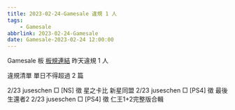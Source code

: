 ```yaml
---
title: 2023-02-24-Gamesale 違規 1 人
tags:
    - Gamesale
abbrlink: 2023-02-24-Gamesale
date: Gamesale-2023-02-24 12:00:00
---
```

Gamesale 板 [板規連結](https://www.ptt.cc/bbs/Gossiping/M.1637425085.A.07D.html)
昨天違規 1 人
<!-- more -->

違規清單
單日不得超過 2 篇

2/23 juseschen □ [NS] 徵 星之卡比 新星同盟
2/23 juseschen □ [PS4] 徵 最後生還者2
2/23 juseschen □ [PS4] 徵 仁王1+2完整版合輯